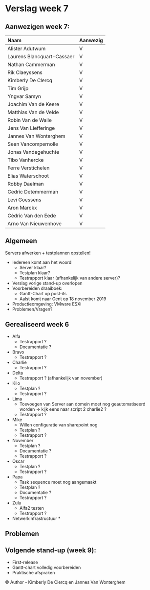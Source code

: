 # Verslag week 7

## Aanwezigen week 7:
| Naam                          | Aanwezig |
| :---                          | :---   |
| Alister Adutwum               | V |
| Laurens Blancquart-Cassaer    | V |
| Nathan Cammerman              | V |
| Rik Claeyssens                | V |
| Kimberly De Clercq            | V |
| Tim Grijp                     | V |
| Yngvar Samyn                  | V |
| Joachim Van de Keere          | V |
| Matthias Van de Velde         | V |
| Robin Van de Walle            | V |
| Jens Van Liefferinge          | V |
| Jannes Van Wonterghem         | V |
| Sean Vancompernolle           | V |
| Jonas Vandegehuchte           | V |
| Tibo Vanhercke                | V |
| Ferre Verstichelen            | V |
| Elias Waterschoot             | V |
| Robby Daelman                 | V |
| Cedric Detemmerman            | V |
| Levi Goessens                 | V |
| Aron Marckx                   | V |
| Cédric Van den Eede           | V |
| Arno Van Nieuwenhove          | V |

## Algemeen

Servers afwerken + testplannen opstellen!

- Iedereen komt aan het woord
    - Server klaar?
    - Testplan klaar?
    - Testrapport klaar (afhankelijk van andere server)?
- Verslag vorige stand-up overlopen
- Voorbereiden draaiboek: 
    - Gantt-Chart op post-its
    - Aalst komt naar Gent op 18 november 2019
- Productieomgeving: VMware ESXi
- Problemen/Vragen?

## Gerealiseerd week 6
* Alfa
  * Testrapport ?
  * Documentatie ?
* Bravo 
  *  Testrapport ?
* Charlie 
  * Testrapport ?
* Delta 
  * Testrapport ? (afhankelijk van november)
* Kilo 
  * Testplan ?
  * Testrapport ?
* Lima 
  * Toevoegen van Server aan domein moet nog geautomatiseerd worden => kijk eens naar script 2 charlie2 ?
  * Testrapport ?
* Mike 
  * Willen configuratie van sharepoint nog 
  * Testplan ?
  * Testrapport ?
* November 
  * Testplan ?
  * Documentatie ?
  * Testrapport ?
* Oscar 
  * Testplan ?
  * Testrapport ?
* Papa 
  * Task sequence moet nog aangemaakt
  * Testplan ?
  * Documentatie ?
  * Testrapport ?
* Zulu 
  * Alfa2 testen
  * Testrapport ?
* Netwerkinfrastructuur 
  * 

## Problemen


## Volgende stand-up (week 9):
- First-release
- Gantt-chart volledig voorbereiden
- Praktische afspraken

© Author - Kimberly De Clercq en Jannes Van Wonterghem
